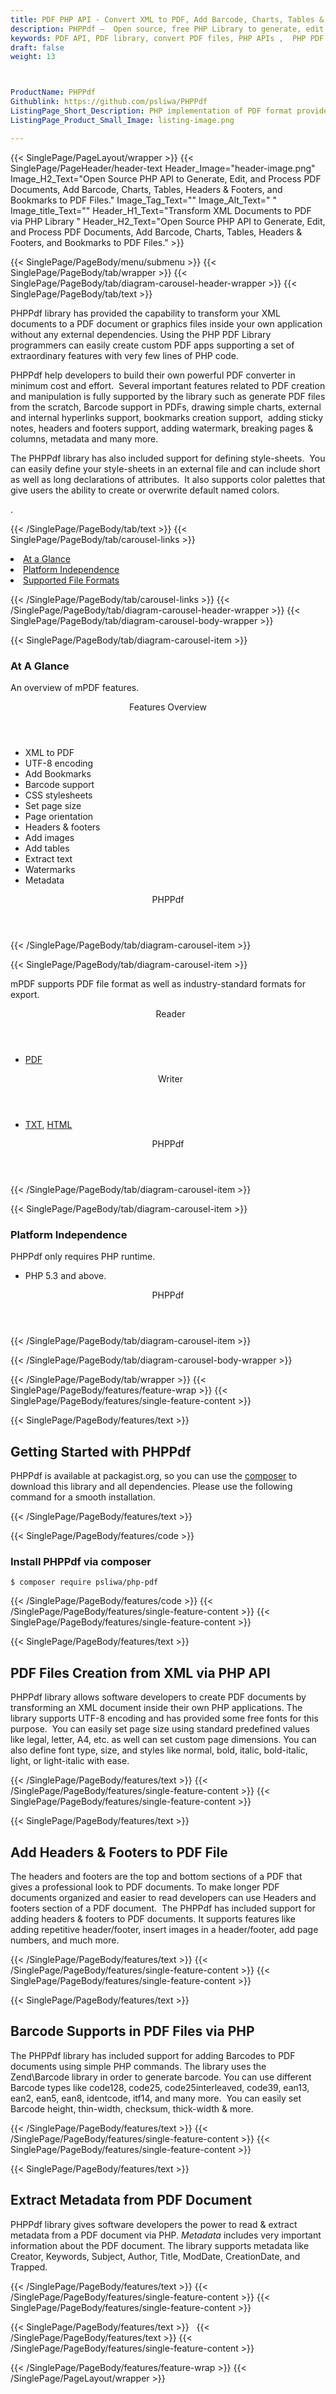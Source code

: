 ```yaml
---
title: PDF PHP API - Convert XML to PDF, Add Barcode, Charts, Tables & Bookmarks
description: PHPPdf –  Open source, free PHP Library to generate, edit & Convert XML to PDF.  Add Barcode, Charts, Tables, Headers & Footers & Bookmarks to PDF via PHP API.
keywords: PDF API, PDF library, convert PDF files, PHP APIs ,  PHP PDF programming, render PDF Elements,  UTF-8 encoded HTML to PDF,  PHP  PDF Library, Open Source PDF Library, Extract PDF content , extract data from a PDF, manipulate PDF documents, add tables to PDF, Convert XML to PDF
draft: false
weight: 13



ProductName: PHPPdf  
Githublink: https://github.com/psliwa/PHPPdf
ListingPage_Short_Description: PHP implementation of PDF format provides developers the capability to handle simple and complex PDF Documents inside their own PHP apps.
ListingPage_Product_Small_Image: listing-image.png 

---
```


{{< SinglePage/PageLayout/wrapper >}}
{{< SinglePage/PageHeader/header-text
Header_Image="header-image.png"
Image_H2_Text="Open Source PHP API to Generate, Edit, and Process PDF Documents, Add Barcode, Charts, Tables, Headers & Footers, and Bookmarks to PDF Files."
Image_Tag_Text=""
Image_Alt_Text=" "
Image_title_Text=""
Header_H1_Text="Transform XML Documents to PDF via PHP Library "
Header_H2_Text="Open Source PHP API to Generate, Edit, and Process PDF Documents, Add Barcode, Charts, Tables, Headers & Footers, and Bookmarks to PDF Files." >}}

{{< SinglePage/PageBody/menu/submenu >}}
{{< SinglePage/PageBody/tab/wrapper >}}
{{< SinglePage/PageBody/tab/diagram-carousel-header-wrapper >}}
{{< SinglePage/PageBody/tab/text >}}



<p>PHPPdf library has provided the capability to transform your XML documents to a PDF document or graphics files inside your own application without any external dependencies. Using the PHP PDF Library programmers can easily create custom PDF apps supporting a set of extraordinary features with very few lines of PHP code.</p>
<p>PHPPdf help developers to build their own powerful PDF converter in minimum cost and effort.  Several important features related to PDF creation and manipulation is fully supported by the library such as generate PDF files from the scratch, Barcode support in PDFs, drawing simple charts, external and internal hyperlinks support, bookmarks creation support,  adding sticky notes, headers and footers support, adding watermark, breaking pages & columns, metadata and many more.</p>
<p>The PHPPdf library has also included support for defining style-sheets.  You can easily define your style-sheets in an external file and can include short as well as long declarations of attributes.  It also supports color palettes that give users the ability to create or overwrite default named colors.</p>
<p>.</p>

{{< /SinglePage/PageBody/tab/text >}}
{{< SinglePage/PageBody/tab/carousel-links >}}

<li data-target="#diagramcarousel" data-slide-to="0"><a href="#">At a Glance</a></li>
<li data-target="#diagramcarousel" data-slide-to="2"><a href="#">Platform Independence</a></li>
<li data-target="#diagramcarousel" data-slide-to="1"><a class="activetab" href="#">Supported File Formats</a></li>


{{< /SinglePage/PageBody/tab/carousel-links >}}
{{< /SinglePage/PageBody/tab/diagram-carousel-header-wrapper >}}
{{< SinglePage/PageBody/tab/diagram-carousel-body-wrapper >}}

{{< SinglePage/PageBody/tab/diagram-carousel-item >}}
<h3>At A Glance</h3>
<p>An overview of mPDF features.</p>
<div class="diagram1 d1-poi">
<div class="d1-row">
<div class="d1-col d1-right"><header>Features Overview</header>
<ul>
<li>XML to PDF</li>
<li>UTF-8 encoding</li>
<li>Add Bookmarks</li>
<li>Barcode support</li>
<li>CSS stylesheets</li>
<li>Set page size</li>
<li>Page orientation</li>
<li>Headers & footers</li>
<li>Add images</li>
<li>Add tables</li>
<li>Extract text</li>
<li>Watermarks</li>
<li>Metadata</li>
</ul>
</div>
</div>
<div class="d1-logo" style="border: none;"><!--<img src='listing-image.png' alt="Compression APIs for .NET" />--><header>PHPPdf</header><footer><small></small></footer></div>
<!--/logo--></div>
<!--/diagram1-->
{{< /SinglePage/PageBody/tab/diagram-carousel-item >}}

{{< SinglePage/PageBody/tab/diagram-carousel-item >}}
<p>mPDF supports PDF file format as well as industry-standard formats for export.</p>
<div class="diagram1 d2  d1-poi">
<div class="d1-row">
<div class="d1-col d1-left"><header><i class="fa fa-arrows-v "> </i> Reader</header>
<ul>
<li><a href="https://docs.fileformat.com/pdf/">PDF</a></li>
</ul>
</div>
<!--/left-->
<div class="d1-col d1-right"><header><i class="fa  fa-long-arrow-down"> </i> Writer</header>
<ul>
<li><a href="https://docs.fileformat.com/word-processing/txt/">TXT</a>, <a href="https://docs.fileformat.com/web/html/">HTML</a> </li>
</ul>
</div>
<!--/right--></div>
<!--/row-->
<div class="d1-logo" style="border: none;"><!--<img src='listing-image.png' alt="Compression APIs for .NET" />--><header>PHPPdf</header><footer><small></small></footer></div>
<!--/logo--></div>
<!--/diagram2-->
{{< /SinglePage/PageBody/tab/diagram-carousel-item >}}

{{< SinglePage/PageBody/tab/diagram-carousel-item >}}
<h3>Platform Independence</h3>
<p>PHPPdf only requires PHP runtime.</p>
<div class="diagram1 d1-poi">
<div class="d1-row">
<div class="d1-col d1-right"><!--<header><i class="fa fa-cubes">` </i></header-->
<ul>
<li>PHP 5.3 and above.</li>
</ul>
</div>
<!--/left
<div class="d1-col d1-right">&nbsp;</div> --> <!--/right--></div>
<!--/row-->
<div class="d1-logo" style="border: none;"><!--<img src='listing-image.png' alt="Compression APIs for .NET" />--><header>PHPPdf</header><footer><small></small></footer></div>
<!--/logo--></div>
<!--/diagram2 -->
{{< /SinglePage/PageBody/tab/diagram-carousel-item >}}

{{< /SinglePage/PageBody/tab/diagram-carousel-body-wrapper >}}

{{< /SinglePage/PageBody/tab/wrapper >}}
{{< SinglePage/PageBody/features/feature-wrap >}}
{{< SinglePage/PageBody/features/single-feature-content >}}

{{< SinglePage/PageBody/features/text >}}
<h2 class="h2title">Getting Started with PHPPdf</h2>
<p>PHPPdf is available at packagist.org, so you can use the <a href="https://getcomposer.org/download/">composer</a> to download this library and all dependencies. Please use the following command for a smooth installation.</p>
{{< /SinglePage/PageBody/features/text >}}

{{< SinglePage/PageBody/features/code >}}
<h3>Install PHPPdf via composer</h3>
<pre><code class="html">$ composer require psliwa/php-pdf<br></code></pre>

{{< /SinglePage/PageBody/features/code >}}
{{< /SinglePage/PageBody/features/single-feature-content >}}
{{< SinglePage/PageBody/features/single-feature-content >}}

{{< SinglePage/PageBody/features/text >}}
<h2 class="h2title">PDF Files Creation from XML via PHP API</h2>
<p>PHPPdf library allows software developers to create PDF documents by transforming an XML document inside their own PHP applications. The library supports UTF-8 encoding and has provided some free fonts for this purpose.  You can easily set page size using standard predefined values like legal, letter, A4, etc. as well can set custom page dimensions. You can also define font type, size, and styles like normal, bold, italic, bold-italic, light, or light-italic with ease.</p>

{{< /SinglePage/PageBody/features/text >}}
{{< /SinglePage/PageBody/features/single-feature-content >}}
{{< SinglePage/PageBody/features/single-feature-content >}}

{{< SinglePage/PageBody/features/text >}}
<h2 class="h2title">Add Headers & Footers to PDF File</h2>
<p>The headers and footers are the top and bottom sections of a PDF that gives a professional look to PDF documents. To make longer PDF documents organized and easier to read developers can use Headers and footers section of a PDF document.  The PHPPdf has included support for adding headers & footers to PDF documents. It supports features like adding repetitive header/footer, insert images in a header/footer, add page numbers, and much more.</p>

{{< /SinglePage/PageBody/features/text >}}
{{< /SinglePage/PageBody/features/single-feature-content >}}
{{< SinglePage/PageBody/features/single-feature-content >}}

{{< SinglePage/PageBody/features/text >}}
<h2 class="h2title">Barcode Supports in PDF Files via PHP</h2>
<p>The PHPPdf library has included support for adding Barcodes to PDF documents using simple PHP commands. The library uses the Zend\Barcode library in order to generate barcode. You can use different Barcode types like code128, code25, code25interleaved, code39, ean13, ean2, ean5, ean8, identcode, itf14, and many more.  You can easily set Barcode height, thin-width, checksum, thick-width & more.</p>

{{< /SinglePage/PageBody/features/text >}}
{{< /SinglePage/PageBody/features/single-feature-content >}}
{{< SinglePage/PageBody/features/single-feature-content >}}

{{< SinglePage/PageBody/features/text >}}
<h2 class="h2title">Extract Metadata from PDF Document</h2>
<p>PHPPdf library gives software developers the power to read & extract metadata from a PDF document via PHP. <em>Metadata</em> includes very important information about the PDF document. The library supports metadata like Creator, Keywords, Subject, Author, Title, ModDate, CreationDate, and Trapped.</p>

{{< /SinglePage/PageBody/features/text >}}
{{< /SinglePage/PageBody/features/single-feature-content >}}
{{< SinglePage/PageBody/features/single-feature-content >}}

{{< SinglePage/PageBody/features/text >}}
 
{{< /SinglePage/PageBody/features/text >}}
{{< /SinglePage/PageBody/features/single-feature-content >}}

{{< /SinglePage/PageBody/features/feature-wrap >}}
{{< /SinglePage/PageLayout/wrapper >}}